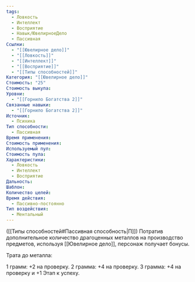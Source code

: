 ```yaml
---
tags:
  - Ловкость
  - Интеллект
  - Восприятие
  - Навык/ЮвелирноеДело
  - Пассивная
Ссылки:
  - "[[Ювелирное дело]]"
  - "[[Ловкость]]"
  - "[[Интеллект]]"
  - "[[Восприятие]]"
  - "[[Типы способностей]]"
Категория: "[[Ювелирное дело]]"
Стоимость: "25"
Стоимость выкупа: 
Уровни:
  - "[[Горнило Богатства 2]]"
Связанные навыки:
  - "[[Горнило Богатства 2]]"
Источник:
  - Психика
Тип способности:
  - Пассивная
Время применения: 
Стоимость применения: 
Используемый пул: 
Стоимость пула: 
Характеристики:
  - Ловкость
  - Интеллект
  - Восприятие
Дальность: 
Шаблон: 
Количество целей: 
Время действия:
  - Пассивно-постоянно
Тип воздействия:
  - Ментальный
---
```

([[Типы способностей#Пассивная способность|П]]) Потратив дополнительное количество драгоценных металлов на производство предметов, используя [[Ювелирное дело]], персонаж получает бонусы. 

Трата до металла:

1 грамм: +2 на проверку.
2 грамма: +4 на проверку.
3 грамма: +4 на проверку и +1 Этап к успеху. 